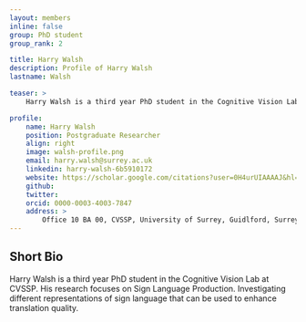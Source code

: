 ```yaml
---
layout: members
inline: false
group: PhD student
group_rank: 2

title: Harry Walsh
description: Profile of Harry Walsh
lastname: Walsh

teaser: >
    Harry Walsh is a third year PhD student in the Cognitive Vision Lab at CVSSP.  His research focuses on Sign Language Production. Investigating different representations of sign language that can be used to enhance translation quality.

profile:
    name: Harry Walsh
    position: Postgraduate Researcher
    align: right
    image: walsh-profile.png
    email: harry.walsh@surrey.ac.uk
    linkedin: harry-walsh-6b5910172
    website: https://scholar.google.com/citations?user=0H4urUIAAAAJ&hl=en
    github: 
    twitter: 
    orcid: 0000-0003-4003-7847
    address: >
        Office 10 BA 00, CVSSP, University of Surrey, Guidlford, Surrey, GU27XH<br />
---
```

## Short Bio
Harry Walsh is a third year PhD student in the Cognitive Vision Lab at CVSSP.  His research focuses on Sign Language Production. Investigating different representations of sign language that can be used to enhance translation quality.